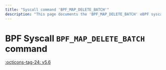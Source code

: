 ```yaml
---
title: "Syscall command 'BPF_MAP_DELETE_BATCH'"
description: "This page documents the 'BPF_MAP_DELETE_BATCH' eBPF syscall command, including its defintion, usage, program types that can use it, and examples."
---
```

# BPF Syscall `BPF_MAP_DELETE_BATCH` command

<!-- [FEATURE_TAG](BPF_MAP_DELETE_BATCH) -->
[:octicons-tag-24: v5.6](https://github.com/torvalds/linux/commit/aa2e93b8e58e18442edfb2427446732415bc215e)
<!-- [/FEATURE_TAG] -->

<!-- TODO -->
